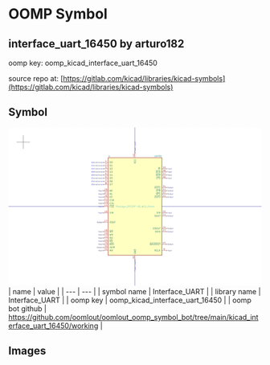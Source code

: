 # OOMP Symbol  
## interface_uart_16450  by arturo182  
  
oomp key: oomp_kicad_interface_uart_16450  
  
source repo at: [https://gitlab.com/kicad/libraries/kicad-symbols](https://gitlab.com/kicad/libraries/kicad-symbols)  
## Symbol  
  
[![working.png](working_600.png)](working.png)  
| name | value | 
| --- | --- | 
| symbol name | Interface_UART | 
| library name | Interface_UART | 
| oomp key | oomp_kicad_interface_uart_16450 | 
| oomp bot github | https://github.com/oomlout/oomlout_oomp_symbol_bot/tree/main/kicad_interface_uart_16450/working | 
## Images  
